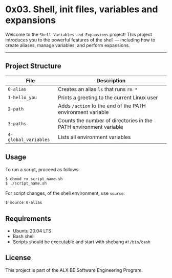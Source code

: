 # 0x03. Shell, init files, variables and expansions

Welcome to the `Shell Variables and Expansions` project! This project introduces you to the powerful features of the shell — including how to create aliases, manage variables, and perform expansions.

---

## Project Structure

| File | Description |
|------|-------------|
| `0-alias` | Creates an alias `ls` that runs `rm *` |
| `1-hello_you` | Prints a greeting to the current Linux user |
| `2-path` | Adds `/action` to the end of the PATH environment variable |
| `3-paths` | Counts the number of directories in the PATH environment variable |
| `4-global_variables` | Lists all environment variables |

## Usage

To run a script, proceed as follows:

```bash
$ chmod +x script_name.sh
$ ./script_name.sh
```

For script changes, of the shell environment, use `source`:

```bash
$ source 0-alias
```

## Requirements

* Ubuntu 20.04 LTS
* Bash shell
* Scripts should be executable and start with shebang `#!/bin/bash`

## License

This project is part of the ALX BE Software Engineering Program.

